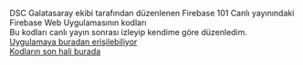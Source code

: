 DSC Galatasaray ekibi tarafından düzenlenen
Firebase 101 Canlı yayınındaki\
Firebase Web Uygulamasının kodları\
Bu kodları canlı yayın sonrası izleyip kendime göre düzenledim.\
[Uygulamaya buradan erişilebiliyor](https://www.youtube.com/watch?v=pGcwnL2Wc3U&t=2653s&ab_channel=GoogleDSCGalatasaray)<BR>
[Kodların son hali burada](https://github.com/VedatBiner/Firebase-Apps/tree/master/todolist)